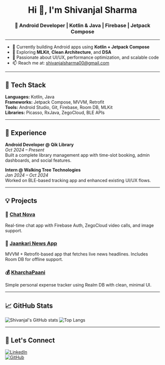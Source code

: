 <h1 align="center">Hi 👋, I'm Shivanjal Sharma</h1>
<h3 align="center">🚀 Android Developer | Kotlin & Java | Firebase | Jetpack Compose</h3>

---

- 🔭 Currently building Android apps using **Kotlin + Jetpack Compose**
- 🌱 Exploring **MLKit**, **Clean Architecture**, and **DSA**
- 🧠 Passionate about UI/UX, performance optimization, and scalable code
- 📫 Reach me at: shivanjalsharma00@gmail.com

---

## 🔧 Tech Stack
**Languages:** Kotlin, Java  
**Frameworks:** Jetpack Compose, MVVM, Retrofit  
**Tools:** Android Studio, Git, Firebase, Room DB, MLKit  
**Libraries:** Picasso, RxJava, ZegoCloud, BLE APIs

---

## 💼 Experience

**Android Developer @ Qik Library**  
*Oct 2024 – Present*  
Built a complete library management app with time-slot booking, admin dashboards, and social features.

**Intern @ Walking Tree Technologies**  
*Jan 2024 – Oct 2024*  
Worked on BLE-based tracking app and enhanced existing UI/UX flows.

---

## 💡 Projects

### 🚀 [Chat Nova](https://github.com/Shivanjal00/ChatNova)
Real-time chat app with Firebase Auth, ZegoCloud video calls, and image support.

### 📰 [Jaankari News App](https://github.com/Shivanjal00/JaankariNewsApp)
MVVM + Retrofit-based app that fetches live news headlines. Includes Room DB for offline support.

### 💰 [KharchaPaani](https://github.com/Shivanjal00/KharchaPaani)
Simple personal expense tracker using Realm DB with clean, minimal UI.

---

## 📈 GitHub Stats

![Shivanjal's GitHub stats](https://github-readme-stats.vercel.app/api?username=shivanjal00&show_icons=true&theme=tokyonight)
![Top Langs](https://github-readme-stats.vercel.app/api/top-langs/?username=shivanjal00&layout=compact)

---

## 🔗 Let's Connect
[![LinkedIn](https://img.shields.io/badge/-LinkedIn-blue?style=flat&logo=linkedin&link=https://linkedin.com/in/shivanjal-sharma-78a820152)](https://linkedin.com/in/shivanjal-sharma-78a820152)  
[![GitHub](https://img.shields.io/badge/-GitHub-333?style=flat&logo=github&link=https://github.com/Shivanjal00)](https://github.com/Shivanjal00)
